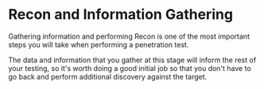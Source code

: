 # Recon and Information Gathering

Gathering information and performing Recon is one of the most important steps you will take when performing a penetration test.

The data and information that you gather at this stage will inform the rest of your testing, so it's worth doing a good initial job so that you don't have to go back and perform additional discovery against the target.